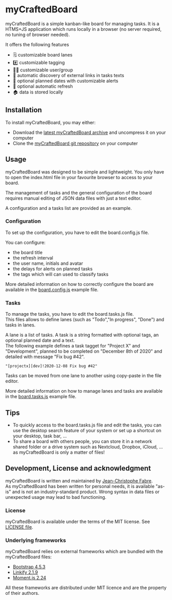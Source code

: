 # myCraftedBoard

myCraftedBoard is a simple kanban-like board for managing tasks. It is a HTMS+JS application which runs locally in a browser (no server required, no tuning of browser needed).

It offers the following features

* 🗒 customizable board lanes
* #️⃣ customizable tagging
* 👩‍💻 customizable user/group 
* 🔗 automatic discovery of external links in tasks texts
* 📅 optional planned dates with customizable alerts 
* 🔄 optional automatic refresh
* 🏠 data is stored locally


## Installation

To install myCraftedBoard, you may either:
* Download the [latest myCraftedBoard archive](https://github.com/jctophefabre/mycraftedboard/archive/master.zip) and uncompress it on your computer
* Clone the [myCraftedBoard git repository](https://github.com/jctophefabre/mycraftedboard) on your computer


## Usage

myCraftedBoard was designed to be simple and lightweight. You only have to open the index.html file in your favourite browser to access to your board.  

The management of tasks and the general configuration of the board requires manual editing of JSON data files with just a text editor.  

A configuration and a tasks list are provided as an example.


### Configuration

To set up the configuration, you have to edit the board.config.js file.  

You can configure:
* the board title
* the refresh interval
* the user name, initials and avatar
* the delays for alerts on planned tasks
* the tags which will can used to classify tasks

More detailed information on how to correctly configure the board are available in the [board.config.js](https://github.com/jctophefabre/mycraftedboard/blob/master/board.config.js) example file.

### Tasks

To manage the tasks, you have to edit the board.tasks.js file.  
This files allows to define lanes (such as "Todo","In progress", "Done") and tasks in lanes.  

A lane is a list of tasks.
A task is a string formatted with optional tags, an optional planned date and a text.  
The following example defines a task tagget for "Project X" and "Development", planned to be completed on "December 8th of 2020" and detailed with message "Fix bug #42".

```
"[projectx][dev]!2020-12-08 Fix bug #42"
``` 
Tasks can be moved from one lane to another using copy-paste in the file editor.

More detailed information on how to manage lanes and tasks are available in the [board.tasks.js](https://github.com/jctophefabre/mycraftedboard/blob/master/board.config.js) example file.


## Tips

* To quickly access to the board.tasks.js file and edit the tasks, you can use the desktop search feature of your system or set up a shortcut on your desktop, task bar, ...
* To share a board with others people, you can store it in a network shared folder or a drive system such as Nextcloud, Dropbox, iCloud, ... as myCraftedBoard is only a matter of files!


## Development, License and acknowledgment

myCraftedBoard is written and maintained by [Jean-Christophe Fabre](https://github.com/jctophefabre).  
As myCraftedBoard has been written for personal needs, it is available "as-is" and is not an industry-standard product. Wrong syntax in data files or unexpected usage may lead to bad functioning.


### License

myCraftedBoard is available under the terms of the MIT license. See [LICENSE file](https://github.com/jctophefabre/mycraftedboard/blob/master/LICENSE).

### Underlying frameworks

myCraftedBoard relies on external frameworks which are bundled with the myCraftedBoard files:

* [Bootstrap 4.5.3](https://getbootstrap.com)
* [Linkify 2.1.9](https://soapbox.github.io/linkifyjs/)
* [Moment.js 2.24](https://momentjs.com/)

All these frameworks are distributed under MIT licence and are the property of their authors.


